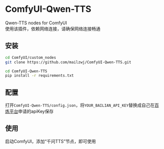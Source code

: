 # ComfyUI-Qwen-TTS
Qwen-TTS nodes for ComfyUI\
使用该插件，依赖网络连接，请确保网络连接畅通

## 安装
```bash
cd ComfyUI/custom_nodes
git clone https://github.com/mailzwj/ComfyUI-Qwen-TTS.git

cd ComfyUI-Qwen-TTS
pip install -r requirements.txt
```

## 配置
打开`ComfyUI-Qwen-TTS/config.json`，将`YOUR_BAILIAN_API_KEY`替换成自己在[百炼平台](https://bailian.console.aliyun.com/)申请的apiKey保存

## 使用
启动ComfyUI，添加“千问TTS”节点，即可使用
